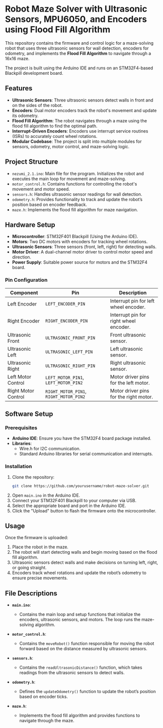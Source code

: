 # Robot Maze Solver with Ultrasonic Sensors, MPU6050, and Encoders using Flood Fill Algorithm

This repository contains the firmware and control logic for a maze-solving robot that uses three ultrasonic sensors for wall detection, encoders for odometry, and implements the **Flood Fill Algorithm** to navigate through a 16x16 maze.

The project is built using the Arduino IDE and runs on an STM32F4-based Blackpill development board.

## Features
- **Ultrasonic Sensors**: Three ultrasonic sensors detect walls in front and on the sides of the robot.
- **Encoders**: Dual motor encoders track the robot's movement and update its odometry.
- **Flood Fill Algorithm**: The robot navigates through a maze using the flood fill algorithm to find the optimal path.
- **Interrupt-Driven Encoders**: Encoders use interrupt service routines (ISRs) to accurately count wheel rotations.
- **Modular Codebase**: The project is split into multiple modules for sensors, odometry, motor control, and maze-solving logic.

## Project Structure
- `nezumi_2.1.ino`: Main file for the program. Initializes the robot and executes the main loop for movement and maze-solving.
- `motor_control.h`: Contains functions for controlling the robot's movement and motor speed.
- `sensors.h`: Handles ultrasonic sensor readings for wall detection.
- `odometry.h`: Provides functionality to track and update the robot’s position based on encoder feedback.
- `maze.h`: Implements the flood fill algorithm for maze navigation.

## Hardware Setup
- **Microcontroller**: STM32F401 Blackpill (Using the Arduino IDE).
- **Motors**: Two DC motors with encoders for tracking wheel rotations.
- **Ultrasonic Sensors**: Three sensors (front, left, right) for detecting walls.
- **Motor Driver**: A dual-channel motor driver to control motor speed and direction.
- **Power Supply**: Suitable power source for motors and the STM32F4 board.

### Pin Configuration
| Component         | Pin               | Description                    |
|-------------------|-------------------|--------------------------------|
| Left Encoder       | `LEFT_ENCODER_PIN`  | Interrupt pin for left wheel encoder. |
| Right Encoder      | `RIGHT_ENCODER_PIN` | Interrupt pin for right wheel encoder. |
| Ultrasonic Front   | `ULTRASONIC_FRONT_PIN` | Front ultrasonic sensor.       |
| Ultrasonic Left    | `ULTRASONIC_LEFT_PIN`  | Left ultrasonic sensor.        |
| Ultrasonic Right   | `ULTRASONIC_RIGHT_PIN` | Right ultrasonic sensor.       |
| Left Motor Control | `LEFT_MOTOR_PIN1`, `LEFT_MOTOR_PIN2` | Motor driver pins for the left motor. |
| Right Motor Control| `RIGHT_MOTOR_PIN1`, `RIGHT_MOTOR_PIN2`| Motor driver pins for the right motor.|

## Software Setup

### Prerequisites
- **Arduino IDE**: Ensure you have the STM32F4 board package installed.
- **Libraries**: 
  - Wire.h for I2C communication.
  - Standard Arduino libraries for serial communication and interrupts.

### Installation
1. Clone the repository:
   ```bash
   git clone https://github.com/yourusername/robot-maze-solver.git
   ```
2. Open `main.ino` in the Arduino IDE.
3. Connect your STM32F401 Blackpill to your computer via USB.
4. Select the appropriate board and port in the Arduino IDE.
5. Click the "Upload" button to flash the firmware onto the microcontroller.

## Usage
Once the firmware is uploaded:
1. Place the robot in the maze.
2. The robot will start detecting walls and begin moving based on the flood fill algorithm.
3. Ultrasonic sensors detect walls and make decisions on turning left, right, or going straight.
4. Encoders track wheel rotations and update the robot’s odometry to ensure precise movements.

## File Descriptions

- **`main.ino`**: 
  - Contains the main loop and setup functions that initialize the encoders, ultrasonic sensors, and motors. The loop runs the maze-solving algorithm.
  
- **`motor_control.h`**: 
  - Contains the `moveRobot()` function responsible for moving the robot forward based on the distance measured by ultrasonic sensors.
  
- **`sensors.h`**:
  - Contains the `readUltrasonicDistance()` function, which takes readings from the ultrasonic sensors to detect walls.
  
- **`odometry.h`**:
  - Defines the `updateOdometry()` function to update the robot’s position based on encoder ticks.
  
- **`maze.h`**:
  - Implements the flood fill algorithm and provides functions to navigate through the maze.
